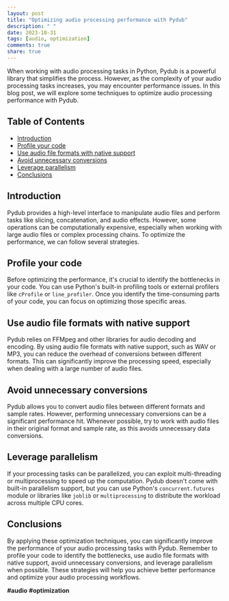 ```yaml
---
layout: post
title: "Optimizing audio processing performance with Pydub"
description: " "
date: 2023-10-31
tags: [audio, optimization]
comments: true
share: true
---
```


When working with audio processing tasks in Python, Pydub is a powerful library that simplifies the process. However, as the complexity of your audio processing tasks increases, you may encounter performance issues. In this blog post, we will explore some techniques to optimize audio processing performance with Pydub.

## Table of Contents
- [Introduction](#introduction)
- [Profile your code](#profile-your-code)
- [Use audio file formats with native support](#use-audio-file-formats-with-native-support)
- [Avoid unnecessary conversions](#avoid-unnecessary-conversions)
- [Leverage parallelism](#leverage-parallelism)
- [Conclusions](#conclusions)

## Introduction
Pydub provides a high-level interface to manipulate audio files and perform tasks like slicing, concatenation, and audio effects. However, some operations can be computationally expensive, especially when working with large audio files or complex processing chains. To optimize the performance, we can follow several strategies.

## Profile your code
Before optimizing the performance, it's crucial to identify the bottlenecks in your code. You can use Python's built-in profiling tools or external profilers like `cProfile` or `line_profiler`. Once you identify the time-consuming parts of your code, you can focus on optimizing those specific areas.

## Use audio file formats with native support
Pydub relies on FFMpeg and other libraries for audio decoding and encoding. By using audio file formats with native support, such as WAV or MP3, you can reduce the overhead of conversions between different formats. This can significantly improve the processing speed, especially when dealing with a large number of audio files.

## Avoid unnecessary conversions
Pydub allows you to convert audio files between different formats and sample rates. However, performing unnecessary conversions can be a significant performance hit. Whenever possible, try to work with audio files in their original format and sample rate, as this avoids unnecessary data conversions.

## Leverage parallelism
If your processing tasks can be parallelized, you can exploit multi-threading or multiprocessing to speed up the computation. Pydub doesn't come with built-in parallelism support, but you can use Python's `concurrent.futures` module or libraries like `joblib` or `multiprocessing` to distribute the workload across multiple CPU cores.

## Conclusions
By applying these optimization techniques, you can significantly improve the performance of your audio processing tasks with Pydub. Remember to profile your code to identify the bottlenecks, use audio file formats with native support, avoid unnecessary conversions, and leverage parallelism when possible. These strategies will help you achieve better performance and optimize your audio processing workflows.

**#audio** **#optimization**